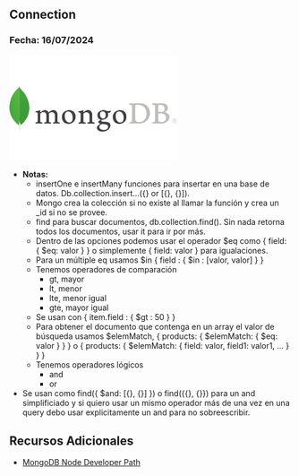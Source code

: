 ## Connection

### Fecha: 16/07/2024

<img src="images/mongo.png" alt="Gráfico de Introducción" width="300">

- **Notas:**
  - insertOne e insertMany funciones para insertar en una base de datos. Db.collection.insert...({} or [{}, {}]). 
  - Mongo crea la colección si no existe al llamar la función y crea un _id si no se provee.
  - find para buscar documentos, db.collection.find(). Sin nada retorna todos los documentos, usar it para ir por más. 
  - Dentro de las opciones podemos usar el operador $eq como { field: { $eq: valor } } o simplemente { field: valor } para igualaciones. 
  - Para un múltiple eq usamos $in { field : { $in : [valor, valor] } }
  - Tenemos operadores de comparación
    - gt, mayor
    - lt, menor
    - lte, menor igual
    - gte, mayor igual
  - Se usan con { item.field : { $gt : 50 } } 
  - Para obtener el documento que contenga en un array el valor de búsqueda usamos $elemMatch, { products: { $elemMatch: { $eq: valor } } } o { products: { $elemMatch: { field: valor, field1: valor1, ... } } }
  - Tenemos operadores lógicos
    - and
    - or
- Se usan como find({ $and: [{}, {}] }) o find({{}, {}}) para un and simplificiado y si quiero usar un mismo operador más de una vez en una query debo usar explicitamente un and para no sobreescribir. 

## Recursos Adicionales
- [MongoDB Node Developer Path](https://learn.mongodb.com/learn/learning-path/mongodb-nodejs-developer-path)